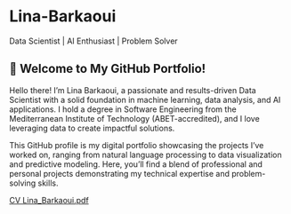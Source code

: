 # Lina-Barkaoui
Data Scientist | AI Enthusiast | Problem Solver
## 🌟 Welcome to My GitHub Portfolio!
Hello there! I’m Lina Barkaoui, a passionate and results-driven Data Scientist with a solid foundation in machine learning, data analysis, and AI applications. I hold a degree in Software Engineering from the Mediterranean Institute of Technology (ABET-accredited), and I love leveraging data to create impactful solutions.

This GitHub profile is my digital portfolio showcasing the projects I’ve worked on, ranging from natural language processing to data visualization and predictive modeling. Here, you’ll find a blend of professional and personal projects demonstrating my technical expertise and problem-solving skills.

[CV Lina_Barkaoui.pdf](https://github.com/user-attachments/files/18559694/CV.Lina_Barkaoui.pdf)
